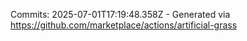 Commits: 2025-07-01T17:19:48.358Z - Generated via https://github.com/marketplace/actions/artificial-grass
<br>
